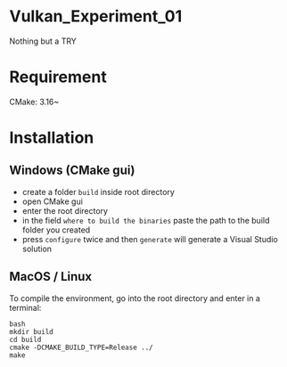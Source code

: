 # Vulkan_Experiment_01
Nothing but a TRY
# Requirement
CMake: 3.16~
# Installation
## Windows (CMake gui)
- create a folder `build` inside root directory
- open CMake gui
- enter the root directory
- in the field `where to build the binaries` paste the path to the build folder you created
- press `configure` twice and then `generate` will generate a Visual Studio solution
## MacOS / Linux
To compile the environment, go into the root directory and enter in a terminal:
```
bash
mkdir build
cd build
cmake -DCMAKE_BUILD_TYPE=Release ../
make
```
